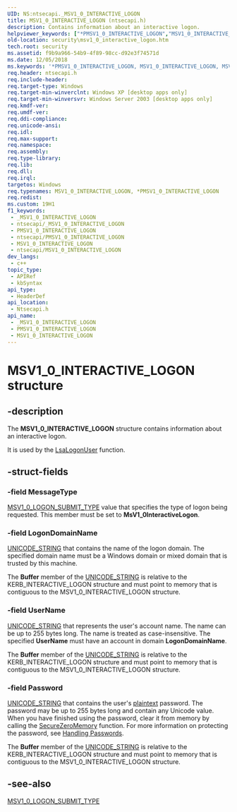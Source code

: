 ```yaml
---
UID: NS:ntsecapi._MSV1_0_INTERACTIVE_LOGON
title: MSV1_0_INTERACTIVE_LOGON (ntsecapi.h)
description: Contains information about an interactive logon.
helpviewer_keywords: ["*PMSV1_0_INTERACTIVE_LOGON","MSV1_0_INTERACTIVE_LOGON","MSV1_0_INTERACTIVE_LOGON structure [Security]","_lsa_msv1_0_interactive_logon","ntsecapi/MSV1_0_INTERACTIVE_LOGON","security.msv1_0_interactive_logon"]
old-location: security\msv1_0_interactive_logon.htm
tech.root: security
ms.assetid: f9b9a966-54b9-4f89-98cc-d92e3f74571d
ms.date: 12/05/2018
ms.keywords: '*PMSV1_0_INTERACTIVE_LOGON, MSV1_0_INTERACTIVE_LOGON, MSV1_0_INTERACTIVE_LOGON structure [Security], _lsa_msv1_0_interactive_logon, ntsecapi/MSV1_0_INTERACTIVE_LOGON, security.msv1_0_interactive_logon'
req.header: ntsecapi.h
req.include-header: 
req.target-type: Windows
req.target-min-winverclnt: Windows XP [desktop apps only]
req.target-min-winversvr: Windows Server 2003 [desktop apps only]
req.kmdf-ver: 
req.umdf-ver: 
req.ddi-compliance: 
req.unicode-ansi: 
req.idl: 
req.max-support: 
req.namespace: 
req.assembly: 
req.type-library: 
req.lib: 
req.dll: 
req.irql: 
targetos: Windows
req.typenames: MSV1_0_INTERACTIVE_LOGON, *PMSV1_0_INTERACTIVE_LOGON
req.redist: 
ms.custom: 19H1
f1_keywords:
 - _MSV1_0_INTERACTIVE_LOGON
 - ntsecapi/_MSV1_0_INTERACTIVE_LOGON
 - PMSV1_0_INTERACTIVE_LOGON
 - ntsecapi/PMSV1_0_INTERACTIVE_LOGON
 - MSV1_0_INTERACTIVE_LOGON
 - ntsecapi/MSV1_0_INTERACTIVE_LOGON
dev_langs:
 - c++
topic_type:
 - APIRef
 - kbSyntax
api_type:
 - HeaderDef
api_location:
 - Ntsecapi.h
api_name:
 - _MSV1_0_INTERACTIVE_LOGON
 - PMSV1_0_INTERACTIVE_LOGON
 - MSV1_0_INTERACTIVE_LOGON
---
```


# MSV1_0_INTERACTIVE_LOGON structure


## -description

The <b>MSV1_0_INTERACTIVE_LOGON</b> structure contains information about an interactive logon.

It is used by the 
<a href="/windows/desktop/api/ntsecapi/nf-ntsecapi-lsalogonuser">LsaLogonUser</a> function.

## -struct-fields

### -field MessageType

<a href="/windows/desktop/api/ntsecapi/ne-ntsecapi-msv1_0_logon_submit_type">MSV1_0_LOGON_SUBMIT_TYPE</a> value that specifies the type of logon being requested. This member must be set to <b>MsV1_0InteractiveLogon</b>.

### -field LogonDomainName

<a href="/windows/desktop/api/subauth/ns-subauth-unicode_string">UNICODE_STRING</a> that contains the name of the logon domain. The specified domain name must be a Windows domain or mixed domain that is trusted by this machine.

The <b>Buffer</b> member of the <a href="/windows/desktop/api/subauth/ns-subauth-unicode_string">UNICODE_STRING</a> is relative to the KERB_INTERACTIVE_LOGON structure and must point to memory that is contiguous to the MSV1_0_INTERACTIVE_LOGON structure.

### -field UserName

<a href="/windows/desktop/api/subauth/ns-subauth-unicode_string">UNICODE_STRING</a> that represents the user's account name. The name can be up to 255 bytes long. The name is treated as case-insensitive. The specified <b>UserName</b> must have an account in domain <b>LogonDomainName</b>.

The <b>Buffer</b> member of the <a href="/windows/desktop/api/subauth/ns-subauth-unicode_string">UNICODE_STRING</a> is relative to the KERB_INTERACTIVE_LOGON structure and must point to memory that is contiguous to the MSV1_0_INTERACTIVE_LOGON structure.

### -field Password

<a href="/windows/desktop/api/subauth/ns-subauth-unicode_string">UNICODE_STRING</a> that contains the user's <a href="/windows/desktop/SecGloss/p-gly">plaintext</a> password. The password may be up to 255 bytes long and contain any Unicode value. When you have finished using the password, clear it from memory by calling the <a href="/previous-versions/windows/desktop/legacy/aa366877(v=vs.85)">SecureZeroMemory</a> function. For more information on protecting the password, see <a href="/windows/desktop/SecBP/handling-passwords">Handling Passwords</a>.

The <b>Buffer</b> member of the <a href="/windows/desktop/api/subauth/ns-subauth-unicode_string">UNICODE_STRING</a> is relative to the KERB_INTERACTIVE_LOGON structure and must point to memory that is contiguous to the MSV1_0_INTERACTIVE_LOGON structure.

## -see-also

<a href="/windows/desktop/api/ntsecapi/ne-ntsecapi-msv1_0_logon_submit_type">MSV1_0_LOGON_SUBMIT_TYPE</a>

